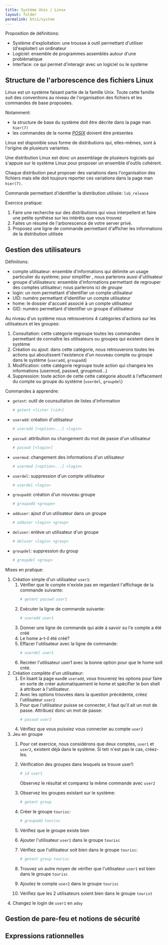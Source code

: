 ```yaml
---
title: Système Unix / Linux
layout: folder
permalink: bts1/system
---
```


Proposition de définitions:

- Système d'exploitation: une trousse à outil permettant d'utiliser
  (d'exploiter) un ordinateur
- Logiciel: ensemble de programmes assemblés autour d'une problématique
- Interface: ce qui permet d'interagir avec un logiciel ou le système

## Structure de l'arborescence des fichiers Linux

Linux est un système faisant partie de la famille Unix. Toute cette famille
suit des conventions au niveau de l'organisation des fichiers et les
commandes de base proposées.

Notamment:

- la structure de base du système doit être décrite dans la page man
  `hier(7)`
- les commandes de la norme [*POSIX*](https://fr.wikipedia.org/wiki/POSIX)
  doivent être présentes

Linux est disponible sous forme de distributions qui, elles-mêmes, sont à
l'origine de plusieurs variantes.

Une distribution Linux est donc un assemblage de plusieurs logiciels qui
s'appuie sur le système Linux pour proposer un ensemble d'outils
cohérent.

Chaque distribution peut proposer des variations dans l'organisation des
fichiers mais elle doit toujours reporter ces variations dans la page man
`hier(7)`.

Commande permettant d'identifier la distribution utilisée: `lsb_release`

Exercice pratique:

1. Faire une recherche sur des distributions qui vous interpellent et faire
   une petite synthèse sur les intérêts que vous trouvez
2. Faites un résumé de l'arborescence de votre server privé.
3. Proposez une ligne de commande permettant d'afficher les informations de
   la distribution utilisée

## Gestion des utilisateurs

Définitions:

- compte utilisateur: ensemble d'informations qui délimite un usage
  particulier du système; pour simplifier , nous parlerons aussi
  d'utilisateur
- groupe d'utilisateurs: ensemble d'informations permettant de regrouper des
  comptes utilisateur; nous parlerons ici de *groupe*
- login: un nom permettant d'identifier un compte utilisateur
- UID: numéro permettant d'identifier un compte utilisateur
- home: le dossier d'accueil associé à un compte utilisateur
- GID: numéro permettant d'identifier un groupe d'utilisateur

Au niveau d'un système nous retrouverons 4 catégories d'actions sur les
utilisateurs et les groupes:

1. Consultation: cette catégorie regroupe toutes les commandes permettant
   de connaître les utilisateurs ou groupes qui existent dans le système
2. Création ou ajout: dans cette catégorie, nous retrouverons toutes les
   actions qui aboutissent l'existence d'un nouveau compte ou groupe dans
   le système (`useradd`, `groupadd`)
3. Modification: cette catégorie regroupe toute action qui changera les
   informations (usermod, passwd, groupmod...)
4. Suppression: toute action de cette cette catégorie aboutit à
   l'effacement du compte ou groupe du système (`userdel`, `groupdel`)

Commandes à apprendre:

- `getent`: outil de counsultation de listes d'information
    ```bash
    # getent <liste> [<id>]
    ```
- `useradd`: création d'utilisateur
    ```bash
    # useradd [<option>...] <login>
    ```
- `passwd`: attribution ou changement du mot de passe d'un utilisateur
    ```bash
    # passwd [<login>]
    ```
- `usermod`: changement des informations d'un utilisateur
    ```bash
    # usermod [<option>...] <login>
    ```
- `userdel`: suppression d'un compte utilisateur
    ~~~bash
    # userdel <login>
    ~~~
- `groupadd`: création d'un nouveau groupe
    ~~~bash
    # groupadd <groupe>
    ~~~
- `adduser`: ajout d'un utilisateur dans un groupe
    ~~~bash
    # adduser <login> <group>
    ~~~
- `deluser`: enlève un utilisateur d'un groupe
    ~~~bash
    # deluser <login> <group>
    ~~~
- `groupdel`: suppression du group
    ~~~bash
    # groupdel <group>
    ~~~

Mises en pratique:

1. Création simple d'un utilisateur `user1`:
   1. Vérifier que le compte n'existe pas en regardant l'affichage de la
      commande suivante:
      ~~~bash
      # getent passwd user1
      ~~~
   2. Exécuter la ligne de commande suivante:
      ~~~bash
      # useradd user1
      ~~~
   3. Donner une ligne de commande qui aide à savoir su l'e compte a été
      créé
   4. Le home a-t-il été créé?
   5. Effacer l'utilisateur avec la ligne de commande:
      ~~~bash
      # userdel user1
      ~~~
   6. Recréer l'utilisateur user1 avec la bonne option pour que le home
      soit créé.
2. Création complète d'un utilisateur:
   1. En lisant la page `man`de `useradd`, vous trouverez les options pour
      faire en sorte de créer automatiquement le home et spécifier le bon
      shell à attribuer à l'utilisateur.
   2. Avec les options trouvées dans la question précédente, créez
      l'utilisateur `user2`
   3. Pour que l'utilisateur puisse se connecter, il faut qu'il ait un mot
      de passe. Attribuez donc un mot de passe:
      ~~~bash
      # passwd user2
      ~~~
   4. Vérifiez que vous puissiez vous connecter au compte `user2`
3. Jeu en groupe
   1. Pour cet exercice, nous considérons que deux comptes, `user1` et
      `user2`, existent déjà dans le système. Si tetr n'est pas le cas,
      créez-les.
   2. Vérification des groupes dans lesquels se trouve user1:
      ~~~bash
      # id user1
      ~~~

      Observez le résultat et comparez la même commande avec `user2`
   3. Observez les groupes existant sur le système:
      ~~~bash
      # getent group
      ~~~
   4. Créer le groupe `tourisc`:
      ~~~bash
      # groupadd tourisc
      ~~~
   5. Vérifiez que le groupe existe bien
   6. Ajouter l'utilisateur `user1` dans le groupe `tourisc`
   7. Vérifiez que l'utilisateur soit bien dans le groupe `tourisc`:
      ~~~bash
      # getent group tourisc
      ~~~
   8. Trouvez un autre moyen de vérifier que l'utilisateur `user1` est bien
      dans le groupe `tourisc`
   9. Ajoutez le compte `user2` dans le groupe `tourisc`
   10. Vérifiez que les 2 utilisateurs soient bien dans le groupe `tourist`
4. Changez le login de `user1` en `adoy`

## Gestion de pare-feu et notions de sécurité

## Expressions rationnelles
